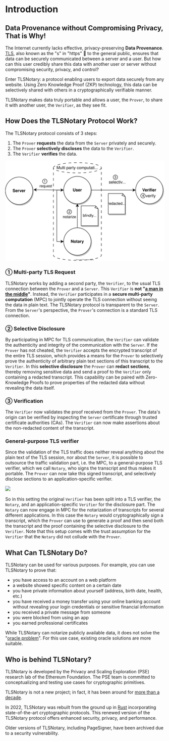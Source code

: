 # Introduction

## Data Provenance without Compromising Privacy, That is Why!

The Internet currently lacks effective, privacy-preserving **Data Provenance**. [TLS](https://en.wikipedia.org/wiki/Transport_Layer_Security), also known as the "s" in "https" 🔐 to the general public, ensures that data can be securely communicated between a server and a user. But how can this user credibly share this data with another user or server without compromising security, privacy, and control?

Enter TLSNotary: a protocol enabling users to export data securely from any website. Using Zero Knowledge Proof (ZKP) technology, this data can be selectively shared with others in a cryptographically verifiable manner.

TLSNotary makes data truly portable and allows a user, the `Prover`, to share it with another user, the `Verifier`, as they see fit.

## How Does the TLSNotary Protocol Work?

The TLSNotary protocol consists of 3 steps:
1. The `Prover` **requests** the data from the `Server` privately and securely.
2. The `Prover` **selectively discloses** the data to the `Verifier`.
3. The `Verifier` **verifies** the data.

![](./diagrams/overview3.svg)

### ① Multi-party TLS Request

TLSNotary works by adding a second party, the `Verifier`, to the usual TLS connection between the `Prover` and a `Server`. This `Verifier` is **not "[a man in the middle](https://en.wikipedia.org/wiki/Man-in-the-middle_attack)"**. Instead, the `Verifier` participates in a **secure multi-party computation** (MPC) to jointly operate the TLS connection without seeing the data in plain text. The TLSNotary protocol is transparent to the `Server`. From the `Server`'s perspective, the `Prover`'s connection is a standard TLS connection.

<!-- - Transport Layer Security (TLS)
    - Encryption: hides data from third parties
    - Authentication: ensures that the parties exchanging information are who they claim to be
    - Integrity: verifies that data has not been forged or tampered with -->
### ② Selective Disclosure
By participating in MPC for TLS communication, the `Verifier` can validate the authenticity and integrity of the communication with the `Server`. If the `Prover` has not cheated, the `Verifier` accepts the encrypted transcript of the entire TLS session, which provides a means for the `Prover` to selectively prove the authenticity of arbitrary plain text sections of this transcript to the `Verifier`. In this **selective disclosure** the `Prover` can **redact sections**, thereby removing sensitive data and send a proof to the `Verifier` only containing a redacted transcript. This capability can be paired with Zero-Knowledge Proofs to prove properties of the redacted data without revealing the data itself.

### ③ Verification

The `Verifier` now validates the proof received from the `Prover`. The data's origin can be verified by inspecting the `Server` certificate through trusted certificate authorities (CAs). The `Verifier` can now make assertions about the non-redacted content of the transcript.

### General-purpose TLS verifier

Since the validation of the TLS traffic does neither reveal anything about the plain text of the TLS session, nor about the `Server`, it is possible to outsource the traffic validation part, i.e. the MPC, to a general-purpose TLS verifier, which we call `Notary`, who signs the transcript and thus makes it portable. The `Prover` can now take this signed transcript, and selectively disclose sections to an application-specific verifier.

![](./png-diagrams/overview3.png)

So in this setting the original `Verifier` has been split into a TLS verifier, the `Notary`, and an application-specific `Verifier` for the disclosure part. The `Notary` can now engage in MPC for the notarization of transcripts for several different applications. In this case the `Notary` would cryptographically sign a transcript, which the `Prover` can use to generate a proof and then send both the transcript and the proof containing the selective disclosure to the `Verifier`. Note that this setup comes with the trust assumption for the `Verifier` that the `Notary` did not collude with the `Prover`.

## What Can TLSNotary Do?

TLSNotary can be used for various purposes. For example, you can use TLSNotary to prove that:
- you have access to an account on a web platform
- a website showed specific content on a certain date
- you have private information about yourself (address, birth date, health, etc.)
- you have received a money transfer using your online banking account without revealing your login credentials or sensitive financial information
- you received a private message from someone
- you were blocked from using an app
- you earned professional certificates

While TLSNotary can notarize publicly available data, it does not solve the "[oracle problem](https://ethereum.org/en/developers/docs/oracles/)". For this use case, existing oracle solutions are more suitable.

## Who is behind TLSNotary?

TLSNotary is developed by the Privacy and Scaling Exploration (PSE) research lab of the Ethereum Foundation. The PSE team is committed to conceptualizing and testing use cases for cryptographic primitives.

TLSNotary is not a new project; in fact, it has been around for [more than a decade](https://bitcointalk.org/index.php?topic=173220.0).

In 2022, TLSNotary was rebuilt from the ground up in [Rust](https://www.rust-lang.org/) incorporating state-of-the-art cryptographic protocols. This renewed version of the TLSNotary protocol offers enhanced security, privacy, and performance.

Older versions of TLSNotary, including PageSigner, have been archived due to a security vulnerability.

